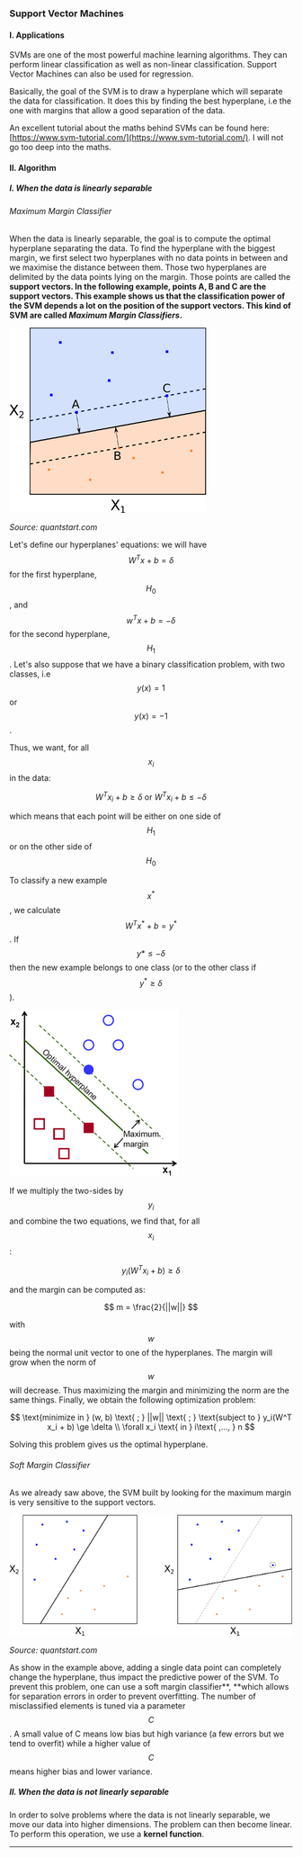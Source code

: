 ### Support Vector Machines

#### I. Applications

SVMs are one of the most powerful machine learning algorithms. They can perform linear classification as well as non-linear classification. Support Vector Machines can also be used for regression.

Basically, the goal of the SVM is to draw a hyperplane which will separate the data for classification. It does this by finding the best hyperplane, i.e the one with margins that allow a good separation of the data.

An excellent tutorial about the maths behind SVMs can be found here: [https://www.svm-tutorial.com/](https://www.svm-tutorial.com/). I will not go too deep into the maths.

#### II. Algorithm

##### I. When the data is linearly separable

###### Maximum Margin Classifier

When the data is linearly separable, the goal is to compute the optimal hyperplane separating the data. To find the hyperplane with the biggest margin, we first select two hyperplanes with no data points in between and we maximise the distance between them. Those two hyperplanes are delimited by the data points lying on the margin. Those points are called the **support vectors. **In the following example, points A, B and C are the support vectors. This example shows us that the classification power of the SVM **depends a lot on the position of the support vectors**. This kind of SVM are called _Maximum Margin Classifiers_**.**

![](/assets/support_vectors.png)

_Source: quantstart.com_

Let's define our hyperplanes' equations: we will have $$W^T x + b = \delta $$ for the first hyperplane, $$H_0$$, and $$w^T x + b = - \delta $$ for the second hyperplane, $$H_1$$. Let's also suppose that we have a binary classification problem, with two classes, i.e $$y(x) = 1$$ or $$y(x) = -1$$.

Thus, we want, for all $$x_i$$ in the data:


$$
W^T x_i + b \ge \delta \text{ or }  W^T x_i + b \le -\delta
$$


which means that each point will be either on one side of $$H_1$$ or on the other side of $$H_0$$

To classify a new example $$ x^* $$, we calculate $$W^T x^* + b = y^*$$ . If $$y* \le -\delta $$ then the new example belongs to one class \(or to the other class if $$ y^* \ge \delta $$\).

![](/assets/svm.png)

If we multiply the two-sides by $$y_i$$ and combine the two equations, we find that, for all $$x_i$$:


$$
y_i(W^T x_i + b) \ge \delta
$$


and the margin can be computed as:


$$
m = \frac{2}{||w||}
$$


with $$w$$ being the normal unit vector to one of the hyperplanes. The margin will grow when the norm of $$w$$ will decrease. Thus maximizing the margin and minimizing the norm are the same things. Finally, we obtain the following optimization problem:


$$
\text{minimize in } (w, b) \text{ ; } ||w||  \text{ ; } \text{subject to }  y_i(W^T x_i + b) \ge \delta \\ \forall x_i \text{ in } i\text{ ,..., } n
$$


Solving this problem gives us the optimal hyperplane.

###### Soft Margin Classifier

As we already saw above, the SVM built by looking for the maximum margin is very sensitive to the support vectors.

![](/assets/svm-smc.png)

_Source: quantstart.com_

As show in the example above, adding a single data point can completely change the hyperplane, thus impact the predictive power of the SVM. To prevent this problem, one can use a soft margin classifier**,  **which allows for separation errors in order to prevent overfitting. The number of misclassified elements is tuned via a parameter $$C$$ . A small value of C means low bias but high variance \(a few errors but we tend to overfit\) while a higher value of $$C$$ means higher bias and lower variance.

##### II. When the data is not linearly separable

In order to solve problems where the data is not linearly separable, we move our data into higher dimensions. The problem can then become linear. To perform this operation, we use a **kernel function**.

---

### 

[^1]: [Can be found here ](https://www.analyticsvidhya.com/blog/2016/04/complete-tutorial-tree-based-modeling-scratch-in-python/#one)

